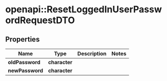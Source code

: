 # openapi::ResetLoggedInUserPasswordRequestDTO

## Properties
Name | Type | Description | Notes
------------ | ------------- | ------------- | -------------
**oldPassword** | **character** |  | 
**newPassword** | **character** |  | 



